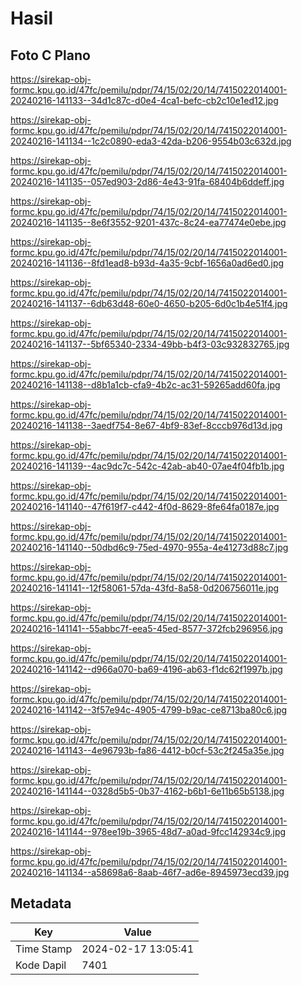 # Hasil

## Foto C Plano

https://sirekap-obj-formc.kpu.go.id/47fc/pemilu/pdpr/74/15/02/20/14/7415022014001-20240216-141133--34d1c87c-d0e4-4ca1-befc-cb2c10e1ed12.jpg

https://sirekap-obj-formc.kpu.go.id/47fc/pemilu/pdpr/74/15/02/20/14/7415022014001-20240216-141134--1c2c0890-eda3-42da-b206-9554b03c632d.jpg

https://sirekap-obj-formc.kpu.go.id/47fc/pemilu/pdpr/74/15/02/20/14/7415022014001-20240216-141135--057ed903-2d86-4e43-91fa-68404b6ddeff.jpg

https://sirekap-obj-formc.kpu.go.id/47fc/pemilu/pdpr/74/15/02/20/14/7415022014001-20240216-141135--8e6f3552-9201-437c-8c24-ea77474e0ebe.jpg

https://sirekap-obj-formc.kpu.go.id/47fc/pemilu/pdpr/74/15/02/20/14/7415022014001-20240216-141136--8fd1ead8-b93d-4a35-9cbf-1656a0ad6ed0.jpg

https://sirekap-obj-formc.kpu.go.id/47fc/pemilu/pdpr/74/15/02/20/14/7415022014001-20240216-141137--6db63d48-60e0-4650-b205-6d0c1b4e51f4.jpg

https://sirekap-obj-formc.kpu.go.id/47fc/pemilu/pdpr/74/15/02/20/14/7415022014001-20240216-141137--5bf65340-2334-49bb-b4f3-03c932832765.jpg

https://sirekap-obj-formc.kpu.go.id/47fc/pemilu/pdpr/74/15/02/20/14/7415022014001-20240216-141138--d8b1a1cb-cfa9-4b2c-ac31-59265add60fa.jpg

https://sirekap-obj-formc.kpu.go.id/47fc/pemilu/pdpr/74/15/02/20/14/7415022014001-20240216-141138--3aedf754-8e67-4bf9-83ef-8cccb976d13d.jpg

https://sirekap-obj-formc.kpu.go.id/47fc/pemilu/pdpr/74/15/02/20/14/7415022014001-20240216-141139--4ac9dc7c-542c-42ab-ab40-07ae4f04fb1b.jpg

https://sirekap-obj-formc.kpu.go.id/47fc/pemilu/pdpr/74/15/02/20/14/7415022014001-20240216-141140--47f619f7-c442-4f0d-8629-8fe64fa0187e.jpg

https://sirekap-obj-formc.kpu.go.id/47fc/pemilu/pdpr/74/15/02/20/14/7415022014001-20240216-141140--50dbd6c9-75ed-4970-955a-4e41273d88c7.jpg

https://sirekap-obj-formc.kpu.go.id/47fc/pemilu/pdpr/74/15/02/20/14/7415022014001-20240216-141141--12f58061-57da-43fd-8a58-0d206756011e.jpg

https://sirekap-obj-formc.kpu.go.id/47fc/pemilu/pdpr/74/15/02/20/14/7415022014001-20240216-141141--55abbc7f-eea5-45ed-8577-372fcb296956.jpg

https://sirekap-obj-formc.kpu.go.id/47fc/pemilu/pdpr/74/15/02/20/14/7415022014001-20240216-141142--d966a070-ba69-4196-ab63-f1dc62f1997b.jpg

https://sirekap-obj-formc.kpu.go.id/47fc/pemilu/pdpr/74/15/02/20/14/7415022014001-20240216-141142--3f57e94c-4905-4799-b9ac-ce8713ba80c6.jpg

https://sirekap-obj-formc.kpu.go.id/47fc/pemilu/pdpr/74/15/02/20/14/7415022014001-20240216-141143--4e96793b-fa86-4412-b0cf-53c2f245a35e.jpg

https://sirekap-obj-formc.kpu.go.id/47fc/pemilu/pdpr/74/15/02/20/14/7415022014001-20240216-141144--0328d5b5-0b37-4162-b6b1-6e11b65b5138.jpg

https://sirekap-obj-formc.kpu.go.id/47fc/pemilu/pdpr/74/15/02/20/14/7415022014001-20240216-141144--978ee19b-3965-48d7-a0ad-9fcc142934c9.jpg

https://sirekap-obj-formc.kpu.go.id/47fc/pemilu/pdpr/74/15/02/20/14/7415022014001-20240216-141134--a58698a6-8aab-46f7-ad6e-8945973ecd39.jpg


## Metadata

| Key        | Value               |
| ---------- | ------------------- |
| Time Stamp | 2024-02-17 13:05:41 |
| Kode Dapil | 7401                |



